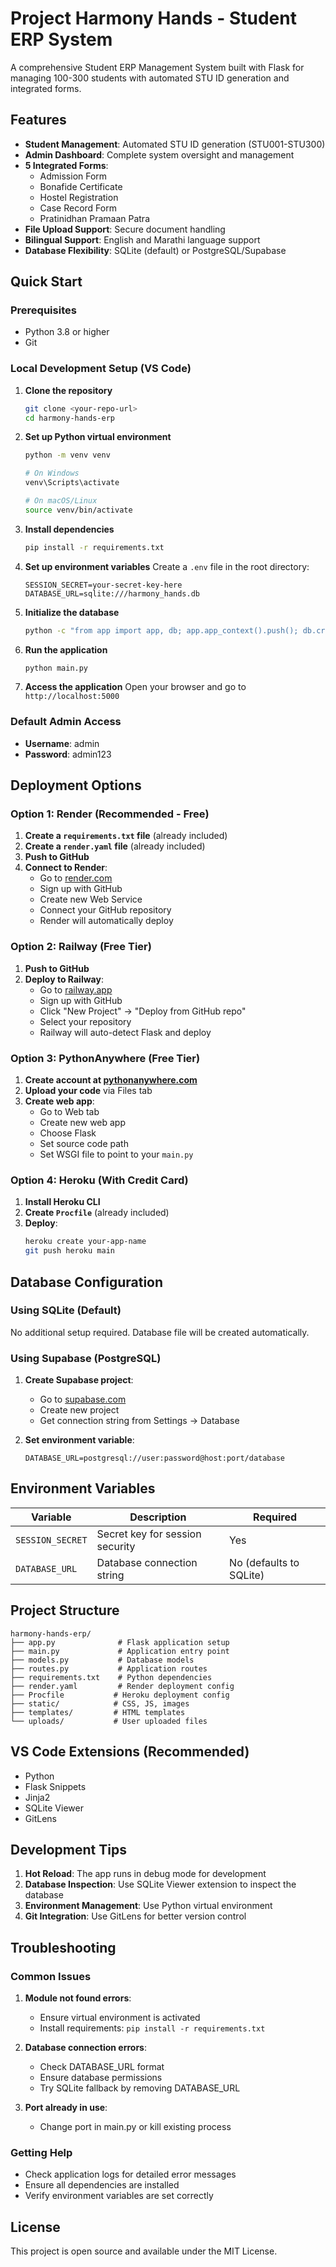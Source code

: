 # Project Harmony Hands - Student ERP System

A comprehensive Student ERP Management System built with Flask for managing 100-300 students with automated STU ID generation and integrated forms.

## Features

- **Student Management**: Automated STU ID generation (STU001-STU300)
- **Admin Dashboard**: Complete system oversight and management
- **5 Integrated Forms**:
  - Admission Form
  - Bonafide Certificate
  - Hostel Registration
  - Case Record Form
  - Pratinidhan Pramaan Patra
- **File Upload Support**: Secure document handling
- **Bilingual Support**: English and Marathi language support
- **Database Flexibility**: SQLite (default) or PostgreSQL/Supabase

## Quick Start

### Prerequisites

- Python 3.8 or higher
- Git

### Local Development Setup (VS Code)

1. **Clone the repository**
   ```bash
   git clone <your-repo-url>
   cd harmony-hands-erp
   ```

2. **Set up Python virtual environment**
   ```bash
   python -m venv venv
   
   # On Windows
   venv\Scripts\activate
   
   # On macOS/Linux
   source venv/bin/activate
   ```

3. **Install dependencies**
   ```bash
   pip install -r requirements.txt
   ```

4. **Set up environment variables**
   Create a `.env` file in the root directory:
   ```
   SESSION_SECRET=your-secret-key-here
   DATABASE_URL=sqlite:///harmony_hands.db
   ```

5. **Initialize the database**
   ```bash
   python -c "from app import app, db; app.app_context().push(); db.create_all()"
   ```

6. **Run the application**
   ```bash
   python main.py
   ```

7. **Access the application**
   Open your browser and go to `http://localhost:5000`

### Default Admin Access

- **Username**: admin
- **Password**: admin123

## Deployment Options

### Option 1: Render (Recommended - Free)

1. **Create a `requirements.txt` file** (already included)
2. **Create a `render.yaml` file** (already included)
3. **Push to GitHub**
4. **Connect to Render**:
   - Go to [render.com](https://render.com)
   - Sign up with GitHub
   - Create new Web Service
   - Connect your GitHub repository
   - Render will automatically deploy

### Option 2: Railway (Free Tier)

1. **Push to GitHub**
2. **Deploy to Railway**:
   - Go to [railway.app](https://railway.app)
   - Sign up with GitHub
   - Click "New Project" → "Deploy from GitHub repo"
   - Select your repository
   - Railway will auto-detect Flask and deploy

### Option 3: PythonAnywhere (Free Tier)

1. **Create account at [pythonanywhere.com](https://pythonanywhere.com)**
2. **Upload your code** via Files tab
3. **Create web app**:
   - Go to Web tab
   - Create new web app
   - Choose Flask
   - Set source code path
   - Set WSGI file to point to your `main.py`

### Option 4: Heroku (With Credit Card)

1. **Install Heroku CLI**
2. **Create `Procfile`** (already included)
3. **Deploy**:
   ```bash
   heroku create your-app-name
   git push heroku main
   ```

## Database Configuration

### Using SQLite (Default)
No additional setup required. Database file will be created automatically.

### Using Supabase (PostgreSQL)

1. **Create Supabase project**:
   - Go to [supabase.com](https://supabase.com)
   - Create new project
   - Get connection string from Settings → Database

2. **Set environment variable**:
   ```
   DATABASE_URL=postgresql://user:password@host:port/database
   ```

## Environment Variables

| Variable | Description | Required |
|----------|-------------|----------|
| `SESSION_SECRET` | Secret key for session security | Yes |
| `DATABASE_URL` | Database connection string | No (defaults to SQLite) |

## Project Structure

```
harmony-hands-erp/
├── app.py              # Flask application setup
├── main.py             # Application entry point
├── models.py           # Database models
├── routes.py           # Application routes
├── requirements.txt    # Python dependencies
├── render.yaml         # Render deployment config
├── Procfile           # Heroku deployment config
├── static/            # CSS, JS, images
├── templates/         # HTML templates
└── uploads/           # User uploaded files
```

## VS Code Extensions (Recommended)

- Python
- Flask Snippets
- Jinja2
- SQLite Viewer
- GitLens

## Development Tips

1. **Hot Reload**: The app runs in debug mode for development
2. **Database Inspection**: Use SQLite Viewer extension to inspect the database
3. **Environment Management**: Use Python virtual environment
4. **Git Integration**: Use GitLens for better version control

## Troubleshooting

### Common Issues

1. **Module not found errors**:
   - Ensure virtual environment is activated
   - Install requirements: `pip install -r requirements.txt`

2. **Database connection errors**:
   - Check DATABASE_URL format
   - Ensure database permissions
   - Try SQLite fallback by removing DATABASE_URL

3. **Port already in use**:
   - Change port in main.py or kill existing process

### Getting Help

- Check application logs for detailed error messages
- Ensure all dependencies are installed
- Verify environment variables are set correctly

## License

This project is open source and available under the MIT License.